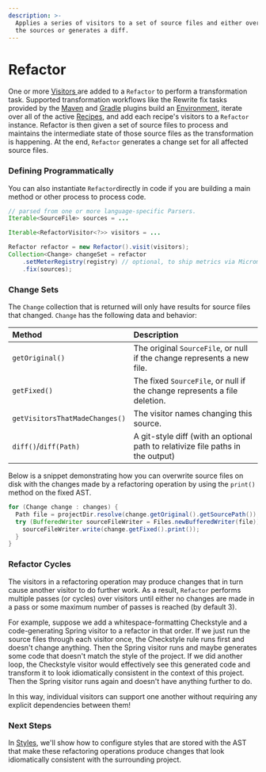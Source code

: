 ```yaml
---
description: >-
  Applies a series of visitors to a set of source files and either overwrites
  the sources or generates a diff.
---
```


# Refactor

One or more [Visitors ](visitor.md)are added to a `Refactor` to perform a transformation task. Supported transformation workflows like the Rewrite fix tasks provided by the [Maven](../configuring/rewrite-maven-plugin.md) and [Gradle](../configuring/rewrite-gradle-plugin.md) plugins build an [Environment](environment.md), iterate over all of the active [Recipes](recipes.md), and add each recipe's visitors to a `Refactor` instance. Refactor is then given a set of source files to process and maintains the intermediate state of those source files as the transformation is happening. At the end, `Refactor` generates a change set for all affected source files.

### Defining Programmatically

You can also instantiate `Refactor`directly in code if you are building a main method or other process to process code.

```java
// parsed from one or more language-specific Parsers.
Iterable<SourceFile> sources = ...

Iterable<RefactorVisitor<?>> visitors = ...

Refactor refactor = new Refactor().visit(visitors);
Collection<Change> changeSet = refactor
    .setMeterRegistry(registry) // optional, to ship metrics via Micrometer
    .fix(sources);
```

### Change Sets

The `Change` collection that is returned will only have results for source files that changed. `Change` has the following data and behavior:

| Method | Description |
| :--- | :--- |
| `getOriginal()` | The original `SourceFile`, or null if the change represents a new file. |
| `getFixed()` | The fixed `SourceFile`, or null if the change represents a file deletion. |
| `getVisitorsThatMadeChanges()` | The visitor names changing this source. |
| `diff()`/`diff(Path)` | A git-style diff \(with an optional path to relativize file paths in the output\) |

Below is a snippet demonstrating how you can overwrite source files on disk with the changes made by a refactoring operation by using the `print()` method on the fixed AST.

```java
for (Change change : changes) {
  Path file = projectDir.resolve(change.getOriginal().getSourcePath());
  try (BufferedWriter sourceFileWriter = Files.newBufferedWriter(file)) {  
    sourceFileWriter.write(change.getFixed().print());
  }
}
```

### Refactor Cycles

The visitors in a refactoring operation may produce changes that in turn cause another visitor to do further work. As a result, `Refactor` performs multiple passes \(or cycles\) over visitors until either no changes are made in a pass or some maximum number of passes is reached \(by default 3\).

For example, suppose we add a whitespace-formatting Checkstyle and a code-generating Spring visitor to a refactor in that order. If we just run the source files through each visitor once, the Checkstyle rule runs first and doesn't change anything. Then the Spring visitor runs and maybe generates some code that doesn't match the style of the project. If we did another loop, the Checkstyle visitor would effectively see this generated code and transform it to look idiomatically consistent in the context of this project. Then the Spring visitor runs again and doesn't have anything further to do.

In this way, individual visitors can support one another without requiring any explicit dependencies between them!

### Next Steps

In [Styles](styles.md), we'll show how to configure styles that are stored with the AST that make these refactoring operations produce changes that look idiomatically consistent with the surrounding project.

